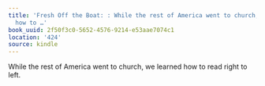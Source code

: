 ```yaml
---
title: 'Fresh Off the Boat: : While the rest of America went to church, we learned
  how to …'
book_uuid: 2f50f3c0-5652-4576-9214-e53aae7074c1
location: '424'
source: kindle
---
```


While the rest of America went to church, we learned how to read right to left.